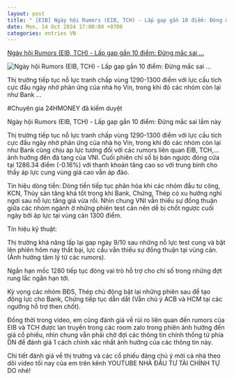 ```yaml
---
layout: post
title: " [EIB] Ngày hội Rumors (EIB, TCH) - Lấp gap gần 10 điểm: Đừng mắc sai ..."
date: Mon, 14 Oct 2024 17:00:00 +0700
categories: entries VN
---
```

[Ngày hội Rumors (EIB, TCH) - Lấp gap gần 10 điểm: Đừng mắc sai ...](https://24hmoney.vn/news/ngay-hoi-rumors-eib-tch-lap-gap-gan-10-diem-dung-mac-sai-lam-nay-c30a2407850.html)

![Ngày hội Rumors (EIB, TCH) - Lấp gap gần 10 điểm: Đừng mắc sai ...](https://cdn.24hmoney.vn/upload/images/2024-4/article_avatar_img/2024-10-12/images-14--1728726820-width698height391.jpg)

Thị trường tiếp tục nỗ lực tranh chấp vùng 1290-1300 điểm với lực cầu tích cực đầu ngày nhờ phản ứng của nhà họ Vin, trong khi đó các nhóm còn lại như Bank ...

#Chuyên gia 24HMONEY đã kiểm duyệt

Ngày hội Rumors (EIB, TCH) - Lấp gap gần 10 điểm: Đừng mắc sai lầm này

Thị trường tiếp tục nỗ lực tranh chấp vùng 1290-1300 điểm với lực cầu tích cực đầu ngày nhờ phản ứng của nhà họ Vin, trong khi đó các nhóm còn lại như Bank cũng chịu áp lực tương đối với các rumors liên quan EIB, TCH,… ảnh hưởng đến đà tang của VNI. Cuối phiên chỉ số bị bán ngược đóng cửa tại 1286.34 điểm (-0.16%) với thanh khoản tăng cao so với trung bình cho thấy áp lực cung vùng giá cao vẫn áp đảo.

Tín hiệu dòng tiền: Dòng tiền tiếp tục phân hóa khi các nhóm đầu tư công, KCN, Thủy sản tăng khá tốt trong khi Bank, Chứng, Thép có xu hướng nghỉ ngơi sau nỗ lực tăng giá vừa rồi. Nhìn chung VNI vẫn thiếu sự đồng thuận giữa các nhóm ngành ở những phiên test cản nên dễ bị chốt ngược cuối ngày bởi áp lực tại vùng cản 1300 điểm.

Tín hiệu kỹ thuật:

Thị trường khả năng lấp lại gap ngày 9/10 sau những nỗ lực test cung và bật lên phiên hôm nay thất bại, lực cầu vẫn thiếu sự đồng thuận tại vùng cản. (Ảnh hưởng tâm lý từ các rumors).

Ngắn hạn mốc 1280 tiếp tục đóng vai trò hỗ trợ cho chỉ số trong những đợt rung lắc ngắn hạn tới.

Kỳ vọng các nhóm BĐS, Thép chủ động bật lại những phiên sau để tạo động lực cho Bank, Chứng tiếp tục dẫn dắt (Vẫn chú ý ACB và HCM tại các ngưỡng hỗ trợ then chốt).

Đồng thời trong video, em cũng đánh giá về rủi ro liên quan đến rumors của EIB và TCH được lan truyền trong các room zalo trong phiên ảnh hưởng đến giá cổ phiếu, nhìn chung vẫn phải chờ đợi các thông tin chính thống từ phía DN để đánh giá 1 cách chính xác nhất ảnh hưởng của các thông tin này.

Chi tiết đánh giá về thị trường và các cổ phiếu đáng chú ý mời cả nhà theo dõi video tối nay của em trên kênh YOUTUBE NHÀ ĐẦU TƯ TÀI CHÍNH TỰ DO nhé!

